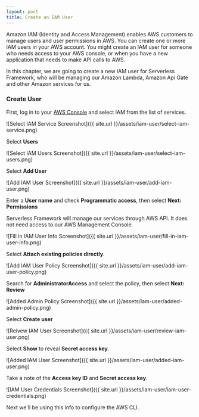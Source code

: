 ```yaml
---
layout: post
title: Create an IAM User
---
```


Amazon IAM (Identity and Access Management) enables AWS customers to manage users and user permissions in AWS. You can create one or more IAM users in your AWS account. You might create an IAM user for someone who needs access to your AWS console, or when you have a new application that needs to make API calls to AWS.

In this chapter, we are going to create a new IAM user for Serverless Framework, who will be managing our Amazon Lambda, Amazon Api Gate and other Amazon services for us.

### Create User

First, log in to your [AWS Console](https://console.aws.amazon.com) and select IAM from the list of services.

![Select IAM Service Screenshot]({{ site.url }}/assets/iam-user/select-iam-service.png)

Select **Users**

![Select IAM Users Screenshot]({{ site.url }}/assets/iam-user/select-iam-users.png)

Select **Add User**

![Add IAM User Screenshot]({{ site.url }}/assets/iam-user/add-iam-user.png)

Enter a **User name** and check **Programmatic access**, then select **Next: Permissions**

Serverless Framework will manage our services through AWS API. It does not need access to our AWS Management Console.

![Fill in IAM User Info Screenshot]({{ site.url }}/assets/iam-user/fill-in-iam-user-info.png)

Select **Attach existing policies directly**.

![Add IAM User Policy Screenshot]({{ site.url }}/assets/iam-user/add-iam-user-policy.png)

Search for **AdministratorAccess** and select the policy, then select **Next: Review**

![Added Admin Policy Screenshot]({{ site.url }}/assets/iam-user/added-admin-policy.png)

Select **Create user**

![Reivew IAM User Screenshot]({{ site.url }}/assets/iam-user/review-iam-user.png)

Select **Show** to reveal **Secret access key**.

![Added IAM User Screenshot]({{ site.url }}/assets/iam-user/added-iam-user.png)

Take a note of the **Access key ID** and **Secret access key**.

![IAM User Credentials Screenshot]({{ site.url }}/assets/iam-user/iam-user-credentials.png)

Next we'll be using this info to configure the AWS CLI.
